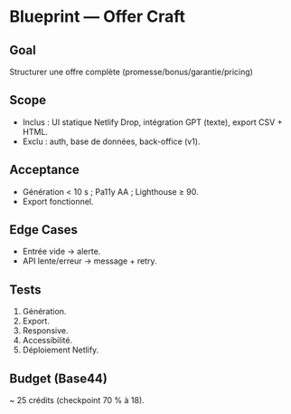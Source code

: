 # Blueprint — Offer Craft

## Goal
Structurer une offre complète (promesse/bonus/garantie/pricing)

## Scope
- Inclus : UI statique Netlify Drop, intégration GPT (texte), export CSV + HTML.
- Exclu : auth, base de données, back-office (v1).

## Acceptance
- Génération < 10 s ; Pa11y AA ; Lighthouse ≥ 90.
- Export fonctionnel.

## Edge Cases
- Entrée vide → alerte.
- API lente/erreur → message + retry.

## Tests
1) Génération.
2) Export.
3) Responsive.
4) Accessibilité.
5) Déploiement Netlify.

## Budget (Base44)
~ 25 crédits (checkpoint 70 % à 18).
